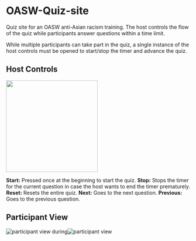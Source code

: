 # OASW-Quiz-site
 Quiz site for an OASW anti-Asian racism training. The host controls the flow of the quiz while participants answer questions within a time limit.
 
 While multiple participants can take part in the quiz, a single instance of the host controls must be opened to start/stop the timer and advance the quiz.
 
## Host Controls
<img src="https://user-images.githubusercontent.com/93284023/191536986-60c01df7-3f4b-4a0b-ad49-0d3f5586644c.jpg" width=250>

 **Start:** Pressed once at the beginning to start the quiz.
 **Stop:** Stops the timer for the current question in case the host wants to end the timer prematurely.
 **Reset:** Resets the entire quiz.
 **Next:** Goes to the next question.
 **Previous:** Goes to the previous question.
 
 ## Participant View
 
![participant view during](https://user-images.githubusercontent.com/93284023/191537110-bddf98b0-9e21-469e-83c4-babbed1eee39.jpg)![participant view](https://user-images.githubusercontent.com/93284023/191537119-aa8036b3-90c4-403a-a2dc-40f1f2143f9b.jpg)

